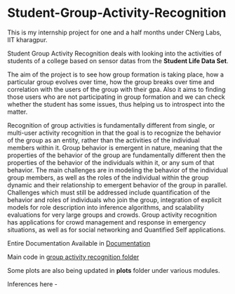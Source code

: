# Student-Group-Activity-Recognition

This is my internship project for one and a half months under CNerg Labs, IIT kharagpur.

Student Group Activity Recognition deals with looking into the activities of students of a college based on sensor datas from the
**Student Life Data Set**.

The aim of the project is to see how group formation is taking place, how a particular group evolves over time, how the group breaks over time and correlation with the users of the group with their gpa. 
Also it aims to finding those users who are not participating in group formation and we can check whether the student has some issues, thus helping us to introspect into the matter.

Recognition of group activities is fundamentally different from single, or multi-user activity recognition in that the goal is to recognize the behavior of the group as an entity, rather than the activities of the individual members within it. Group behavior is emergent in nature, meaning that the properties of the behavior of the group are fundamentally different then the properties of the behavior of the individuals within it, or any sum of that behavior. The main challenges are in modeling the behavior of the individual group members, as well as the roles of the individual within the group dynamic and their relationship to emergent behavior of the group in parallel. Challenges which must still be addressed include quantification of the behavior and roles of individuals who join the group, integration of explicit models for role description into inference algorithms, and scalability evaluations for very large groups and crowds. Group activity recognition has applications for crowd management and response in emergency situations, as well as for social networking and Quantified Self applications.

Entire Documentation Available in [Documentation](https://github.com/prateekiiest/Student-Group-Activity-Recognition/blob/master/FinalDoc.ipynb)

Main code in [group activity recognition folder](https://github.com/prateekiiest/Student-Group-Activity-Recognition/tree/master/group_activity_recognition) 

Some plots are also being updated in **plots** folder under various modules.

Inferences here - [](https://github.com/prateekiiest/Student-Group-Activity-Recognition/blob/master/Inferences.md)
